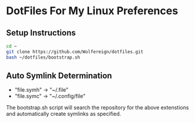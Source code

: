# DotFiles For My Linux Preferences

## Setup Instructions

```bash
cd ~
git clone https://github.com/Wolfereign/dotfiles.git
bash ~/dotfiles/bootstrap.sh
```

## Auto Symlink Determination

* "file.symh" -> "~/.file"
* "file.symc" -> "~/.config/file"

The bootstrap.sh script will search the repository for the above extenstions and automatically create symlinks as specified.

